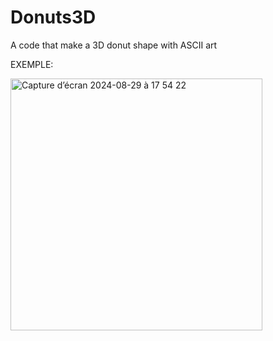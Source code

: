 # Donuts3D

A code that make a 3D donut shape with ASCII art


EXEMPLE: 

<img width="403" alt="Capture d’écran 2024-08-29 à 17 54 22" src="https://github.com/user-attachments/assets/42b6e7a5-e304-40e6-9dbd-30e02047b65d">



